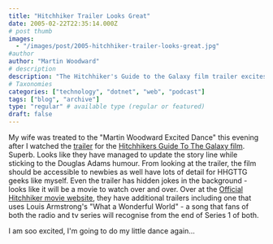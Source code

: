 ```yaml
---
title: "Hitchhiker Trailer Looks Great"
date: 2005-02-22T22:35:14.000Z
# post thumb
images:
  - "/images/post/2005-hitchhiker-trailer-looks-great.jpg"
#author
author: "Martin Woodward"
# description
description: "The Hitchhiker's Guide to the Galaxy film trailer excites with updated storylines, hidden jokes, and a blend of nostalgia for all fans."
# Taxonomies
categories: ["technology", "dotnet", "web", "podcast"]
tags: ["blog", "archive"]
type: "regular" # available type (regular or featured)
draft: false
---
```

My wife was treated to the "Martin Woodward Excited Dance" this evening after I watched the [trailer](http://wm.amazon.usa.speedera.net/wm.amazon.usa/vid/HG2G_Trailer2_0197_0300.wmv) for the [Hitchhikers Guide To The Galaxy film](http://hitchhikers.movies.go.com/main.html).  Superb.  Looks like they have managed to update the story line while sticking to the Douglas Adams humour.  From looking at the trailer, the film should be accessible to newbies as well have lots of detail for HHGTTG geeks like myself.  Even the trailer has hidden jokes in the background - looks like it will be a movie to watch over and over.  Over at the [Official Hitchhiker movie website](http://hitchhikers.movies.go.com/main.html), they have additional trailers including one that uses Louis Armstrong's "What a Wonderful World" - a song that fans of both the radio and tv series will recognise from the end of Series 1 of both.

I am soo excited, I'm going to do my little dance again...